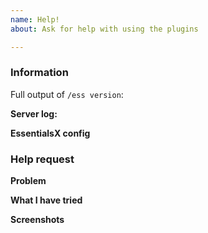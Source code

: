 ```yaml
---
name: Help!
about: Ask for help with using the plugins

---
```


<!-- EssentialsX help guide

Don't write inside the arrows as they will be hidden when you post your issue.

Want faster support? Come join our Discord server to get help sooner:
https://discord.gg/F7gexAQ

If you're happy to wait (or were sent here), read on:

1.  Fill out the template.
      This will help us understand what problem you've encountered and help us
      find a solution.

2.  Check the Common Issues page.
      Read through the wiki page to see if you've encountered a regular issue:
      https://essentialsx.github.io/#/Common-Issues

3.  Delete this line and all above lines before posting your issue!       -->

### Information

Full output of `/ess version`:

<!-- Replace this with the command output -->

**Server log:** <!-- Upload `logs/latest.log` to https://gist.github.com/ -->

**EssentialsX config** <!-- Upload `plugins/Essentials/config.yml` to https://gist.github.com/ -->

### Help request

**Problem**
<!-- What problem did you encounter? -->

**What I have tried**
<!-- What have you tried so far? -->

**Screenshots**
<!-- If relevant, include any screenshots here. -->
